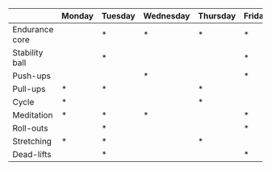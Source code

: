 | | Monday | Tuesday | Wednesday | Thursday | Friday | Saturday | Sunday |
| ---- | ---- | ---- | ---- | ---- | ---- | ---- | ---- | 
| Endurance core |    | * | * |  * | *  | | |
| Stability ball |  |  * |   |   |  * | | |
| Push-ups |  | |  * | |  * | | |
| Pull-ups | * | * |   | * |  | | |
| Cycle | * |   | |  * | |  * |  * |
| Meditation | * | *  | * |   | * |   |  * |
| Roll-outs | |  * | |   | * |   |   |
| Stretching | * | *  | |  * | |   |   |
| Dead-lifts | | *  | |   | *  |   |   |